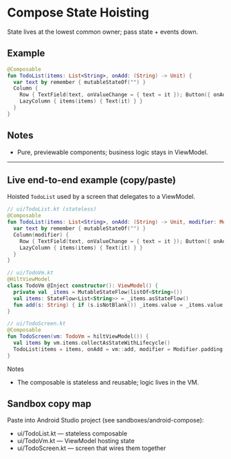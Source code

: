 # Compose State Hoisting

State lives at the lowest common owner; pass state + events down.

## Example

```kotlin
@Composable
fun TodoList(items: List<String>, onAdd: (String) -> Unit) {
  var text by remember { mutableStateOf("") }
  Column {
    Row { TextField(text, onValueChange = { text = it }); Button({ onAdd(text); text = "" }) { Text("Add") } }
    LazyColumn { items(items) { Text(it) } }
  }
}
```

## Notes

- Pure, previewable components; business logic stays in ViewModel.

---

## Live end-to-end example (copy/paste)

Hoisted `TodoList` used by a screen that delegates to a ViewModel.

```kotlin
// ui/TodoList.kt (stateless)
@Composable
fun TodoList(items: List<String>, onAdd: (String) -> Unit, modifier: Modifier = Modifier) {
  var text by remember { mutableStateOf("") }
  Column(modifier) {
    Row { TextField(text, onValueChange = { text = it }); Button({ onAdd(text); text = "" }) { Text("Add") } }
    LazyColumn { items(items) { Text(it) } }
  }
}
```

```kotlin
// ui/TodoVm.kt
@HiltViewModel
class TodoVm @Inject constructor(): ViewModel() {
  private val _items = MutableStateFlow(listOf<String>())
  val items: StateFlow<List<String>> = _items.asStateFlow()
  fun add(s: String) { if (s.isNotBlank()) _items.value = _items.value + s }
}
```

```kotlin
// ui/TodoScreen.kt
@Composable
fun TodoScreen(vm: TodoVm = hiltViewModel()) {
  val items by vm.items.collectAsStateWithLifecycle()
  TodoList(items = items, onAdd = vm::add, modifier = Modifier.padding(16.dp))
}
```

Notes

- The composable is stateless and reusable; logic lives in the VM.

## Sandbox copy map

Paste into Android Studio project (see sandboxes/android-compose):

- ui/TodoList.kt — stateless composable
- ui/TodoVm.kt — ViewModel hosting state
- ui/TodoScreen.kt — screen that wires them together
